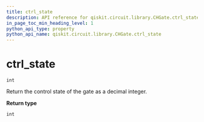 ```yaml
---
title: ctrl_state
description: API reference for qiskit.circuit.library.CHGate.ctrl_state
in_page_toc_min_heading_level: 1
python_api_type: property
python_api_name: qiskit.circuit.library.CHGate.ctrl_state
---
```


# ctrl\_state

<span id="qiskit.circuit.library.CHGate.ctrl_state" />

`int`

Return the control state of the gate as a decimal integer.

**Return type**

`int`

